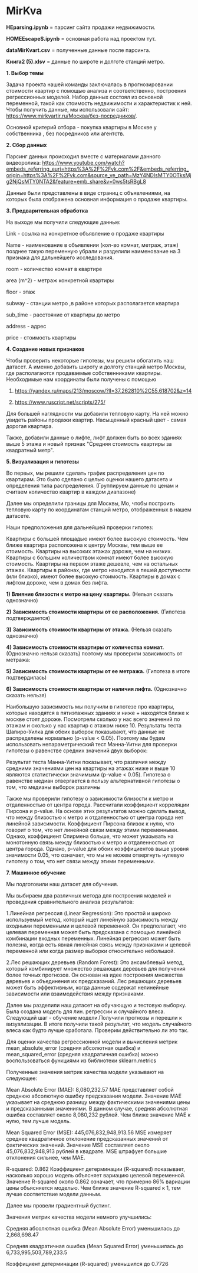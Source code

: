 # MirKva
__HEparsing.ipynb__ = парсинг сайта продажи недвижимости.

__HOMEEscapeS.ipynb__ = основная работа над проектом тут.

__dataMirKvart.csv__ = полученные данные после парсинга.

__Книга2 (5).xlsv__ = данные по широте и долготе станций метро.




__1. Выбор темы__

Задача проекта нашей команды заключалась в прогнозировании стоимости квартир с помощью анализа и соответственно, построения регрессионных моделей. 
Набор данных состоял из основной переменной, такой как стоимость недвижимости и характеристик к ней.
Чтобы получить данные, мы использовали сайт: https://www.mirkvartir.ru/Москва/без-посредников/.

Основной критерий отбора - покупка квартиры в Москве у собственника , без посредников или агентств.

__2. Сбор данных__

Парсинг данных происходил вместе с материалами данного видеоролика: https://www.youtube.com/watch?embeds_referring_euri=https%3A%2F%2Fvk.com%2F&embeds_referring_origin=https%3A%2F%2Fvk.com&source_ve_path=MzY4NDIsMTY0OTksMjg2NjQsMTY0NTA2&feature=emb_share&v=0ws5tsRBgL8

Данные были представлены в виде страниц с объявлениями, на которых была отображена основная информация о продаже квартиры.

__3. Предварительная обработка__

На выходе мы получили следующие данные:

Link - ссылка на конкретное объявление о продаже квартиры

Name - наименование в объявлении (кол-во комнат, метраж, этаж) позднее такую переменную убрали и разделили наименование на 3 признака для дальнейшего исследования.

room - количество комнат в квартире

area (m^2) - метраж конкретной квартиры

floor - этаж

subway - станции метро ,в районе которых располагается квартира

sub_time - расстояние от квартиры до метро

address - адрес

price - стоимость квартиры



__4. Создание новых признаков__

Чтобы проверить некоторые гипотезы, мы решили обогатить наш датасет. А именно добавить широту и долготу станций метро Москвы, где располагаются продаваемые собственниками квартиры. Необходимые нам координаты были получены с помощью

1) https://yandex.ru/maps/213/moscow/?ll=37.262810%2C55.618702&z=14

2) https://www.ruscript.net/scripts/275/

Для большей наглядности мы добавили тепловую карту. На ней можно увидеть районы продажи квартир. Насыщенный красный цвет - самая дорогая квартира.

Также, добавили данные о лифте, лифт должен быть во всех зданиях выше 5 этажа и новый признак "Средняя стоимость квартиры за квадратный метр".


__5. Визуализация и гипотезы__

Во первых, мы решили сделать график распределения цен по квартирам. Это было сделано с целью оценки нашего датасета и определения типа распределения.
(Группируем данные по ценам и считаем количество квартир в каждом диапазоне)

Далее мы определили границы для Москвы, Мо, чтобы построить тепловую карту по координатам станций метро, отображенных в нашем датасете.

Наши предположения для дальнейшей проверки гипотез:

Квартиры с большей площадью имеют более высокую стоимость.
Чем ближе квартира расположена к центру Москвы, тем выше ее стоимость.
Квартиры на высоких этажах дороже, чем на низких.
Квартиры с большим количеством комнат имеют более высокую стоимость.
Квартиры на первом этаже дешевле, чем на остальных этажах.
Квартиры в районах, где метро находится в пешей доступности (или близко), имеют более высокую стоимость.
Квартиры в домах с лифтом дороже, чем в домах без лифта.

__1) Влияние близости к метро на цену квартиры.__ (Нельзя сказать однозначно)

__2) Зависимость стоимости квартиры от ее расположения.__ (Гипотеза подтверждается)

__3) Зависимость стоимости квартиры от этажа.__ (Нельзя сказать однозначно)

__4) Зависимость стоимости квартиры от количества комнат.__ (Однозначно нельзя сказать)
поэтому мы проверили зависимость от метража:

__5) Зависимость стоимости квартиры от ее метража.__ (Гипотеза в итоге подтвердилась)

__6) Зависимость стоимости квартиры от наличия лифта.__ (Однозначно сказать нельзя)

Наибольшую зависимость мы получили в гипотезе про квартиры, которые находятся в пятиэтажных зданиях и ниже + находятся ближе к москве стоят дороже. 
Посмотрели сколько у нас всего значений по этажам и сколько у нас квартир с этажом ниже 10.
Результаты теста Шапиро-Уилка для обеих выборок показывают, что данные не распределены нормально (p-value < 0.05). Поэтому мы будем использовать непараметрический тест Манна-Уитни для проверки гипотезы о равенстве средних значений двух выборок:

Результат теста Манна-Уитни показывает, что различия между средними значениями цен на квартиры на этажах ниже и выше 10 являются статистически значимыми (p-value < 0.05). Гипотеза о равенстве медиан отвергается в пользу альтернативной гипотезы о том, что медианы выборок различны

Также мы проверили гипотезу о зависимости близости к метро и отдаленностью от центра города. Рассчитали коэффициент корреляции Пирсона и p-value.
На основе этих результатов можно сделать вывод, что между близостью к метро и отдаленностью от центра города нет линейной зависимости. Коэффициент Пирсона близок к нулю, что говорит о том, что нет линейной связи между этими переменными. Однако, коэффициент Спирмена больше, что может указывать на монотонную связь между близостью к метро и отдаленностью от центра города. Однако, p-value для обоих коэффициентов выше уровня значимости 0.05, что означает, что мы не можем отвергнуть нулевую гипотезу о том, что нет связи между этими переменными.

__7. Машинное обучение__

Мы подготовили наш датасет для обучения.

Мы выбираем два различных метода для построения моделей и проведения сравнительного анализа результатов:

1.Линейная регрессия (Linear Regression): Это простой и широко используемый метод, который ищет линейную зависимость между входными переменными и целевой переменной. Он предполагает, что целевая переменная может быть предсказана с помощью линейной комбинации входных переменных. Линейная регрессия может быть полезна, когда есть явная линейная связь между признаками и целевой переменной или когда размер выборки относительно небольшой.

2.Лес решающих деревьев (Random Forest): Это ансамблевый метод, который комбинирует множество решающих деревьев для получения более точных прогнозов. Он основан на идее построения множества деревьев и объединения их предсказаний. Лес решающих деревьев может быть эффективным, когда данные содержат нелинейные зависимости или взаимодействия между признаками.

Далее мы разделили наш датасет на обучающую и тестовую выборку. Была создана модель для лин. регрессии и случайного влеса. Следующий шаг - обучение модели.Получили прогнозы и перешли к визуализации. 
В итоге получили такой результат, что модель случайного влеса как будто лучше сработала. Проверим действительно ли это так.

Для оценки качества регрессионной модели и вычисления метрик mean_absolute_error (средняя абсолютная ошибка) и mean_squared_error (средняя квадратичная ошибка) можно воспользоваться функциями из библиотеки sklearn.metrics

Полученные значения метрик качества модели указывают на следующее:

Mean Absolute Error (MAE): 8,080,232.57 MAE представляет собой среднюю абсолютную ошибку предсказания модели. Значение MAE указывает на среднюю разницу между фактическими значениями цены и предсказанными значениями. В данном случае, средняя абсолютная ошибка составляет около 8,080,232 рублей. Чем ближе значение MAE к нулю, тем лучше модель.

Mean Squared Error (MSE): 445,076,832,948,913.56 MSE измеряет среднее квадратичное отклонение предсказанных значений от фактических значений. Значение MSE составляет около 45,076,832,948,913 рублей в квадрате. MSE штрафует большие отклонения сильнее, чем MAE.

R-squared: 0.862 Коэффициент детерминации (R-squared) показывает, насколько хорошо модель объясняет вариацию целевой переменной. Значение R-squared около 0.862 означает, что примерно 86% вариации цены объясняется моделью. Чем ближе значение R-squared к 1, тем лучше соответствие модели данным.

Далее мы провели градиентный бустинг. 

Значения метрик качества модели немного улучшились:

Средняя абсолютная ошибка (Mean Absolute Error) уменьшилась до 2,868,698.47

Средняя квадратичная ошибка (Mean Squared Error) уменьшилась до 6,733,995,503,789,233.5

Коэффициент детерминации (R-squared) уменьшился до 0.7726




